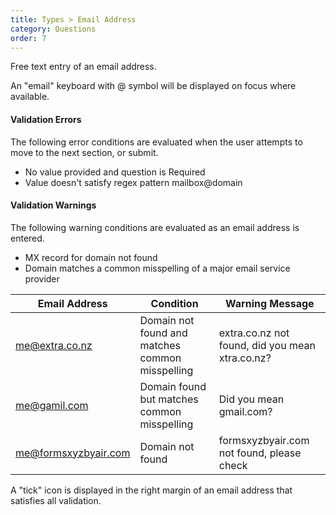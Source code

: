 ```yaml
---
title: Types > Email Address
category: Questions
order: 7
---
```


Free text entry of an email address. 

An "email" keyboard with @ symbol will be displayed on focus where available.

#### Validation Errors

The following error conditions are evaluated when the user attempts to move to the next section, or submit.

* No value provided and question is Required
* Value doesn't satisfy regex pattern mailbox@domain

#### Validation Warnings

The following warning conditions are evaluated as an email address is entered.

* MX record for domain not found
* Domain matches a common misspelling of a major email service provider

|Email Address|Condition|Warning Message|
|---|---|---|
|me@extra.co.nz|Domain not found and matches common misspelling|extra.co.nz not found, did you mean xtra.co.nz?|
|me@gamil.com|Domain found but matches common misspelling|Did you mean gmail.com?|
|me@formsxyzbyair.com|Domain not found|formsxyzbyair.com not found, please check|

A "tick" icon is displayed in the right margin of an email address that satisfies all validation.